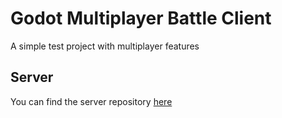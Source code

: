 # Godot Multiplayer Battle Client

A simple test project with multiplayer features

## Server
You can find the server repository [here](https://github.com/SalvM/Godot-multiplayer-battle-server)
